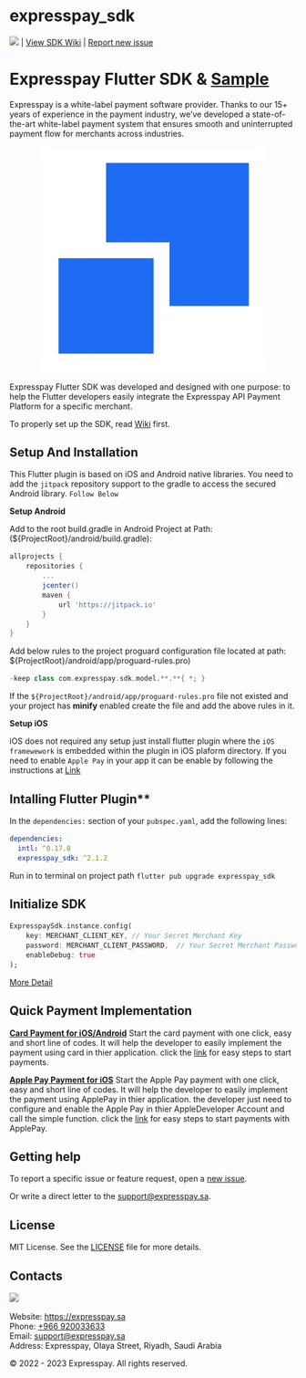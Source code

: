# expresspay_sdk

![](https://jitpack.io/v/expresspay/expresspay-android-sdk.svg) | [View SDK Wiki](https://github.com/ExpresspaySa/expresspay-flutter-sdk/wiki) | [Report new issue](https://github.com/ExpresspaySa/expresspay-flutter-sdk/issues/new)

# Expresspay Flutter SDK & [Sample](https://github.com/ExpresspaySa/expresspay-flutter-sdk-sample)

Expresspay is a white-label payment software provider. Thanks to our 15+ years of experience in the payment industry, we’ve developed a state-of-the-art white-label payment system that ensures smooth and uninterrupted payment flow for merchants across industries.

<p align="center">
  <a href="https://expresspay.sa">
      <img src="https://github.com/ExpresspaySa/expresspay-flutter-sdk/blob/main/media/header.png" alt="Expresspay" width="400px"/>
  </a>
</p>

Expresspay Flutter SDK was developed and designed with one purpose: to help the Flutter developers easily integrate the Expresspay API Payment Platform for a specific merchant.


To properly set up the SDK, read [Wiki](https://github.com/ExpresspaySa/expresspay-flutter-sdk/wiki) first.

## Setup And Installation
This Flutter plugin is based on iOS and Android native libraries.
You need to add the `jitpack` repository support to the gradle to access the secured Android library. `Follow Below`

**Setup Android**

Add to the root build.gradle in Android Project at Path:(${ProjectRoot}/android/build.gradle):

```groovy
allprojects {
    repositories {
        ...
        jcenter()
        maven {
            url 'https://jitpack.io'
        }
    }
}
```

Add below rules to the project proguard configuration file located at path: ${ProjectRoot}/android/app/proguard-rules.pro)

```groovy
-keep class com.expresspay.sdk.model.**.**{ *; }
```

If the `${ProjectRoot}/android/app/proguard-rules.pro` file not existed and your project has **minify** enabled create the file and add the above rules in it.

**Setup iOS**

iOS does not required any setup just install flutter plugin where the `iOS framewework` is embedded within the plugin in iOS plaform directory.
If you need to enable `Apple Pay` in your app it can be enable by following the instructions at [Link](https://github.com/ExpresspaySa/expresspay-flutter-sdk/wiki/Express-ApplePay-Payment)

## Intalling Flutter Plugin**
In the `dependencies:` section of your `pubspec.yaml`, add the following lines:

```pubspec.yaml
dependencies:
  intl: ^0.17.0
  expresspay_sdk: ^2.1.2
```

Run in to terminal on project path `flutter pub upgrade expresspay_sdk`


## Initialize SDK
```dart
ExpresspaySdk.instance.config(
    key: MERCHANT_CLIENT_KEY, // Your Secret Merchant Key
    password: MERCHANT_CLIENT_PASSWORD,  // Your Secret Merchant Password
    enableDebug: true
);
```
[More Detail](https://github.com/ExpresspaySa/expresspay-flutter-sdk/wiki)


## Quick Payment Implementation
[**Card Payment for iOS/Android**](https://github.com/ExpresspaySa/expresspay-flutter-sdk/wiki/Express-Quick-Card-Payment)
Start the card payment with one click, easy and short line of codes. It will help the developer to easily implement the payment using card in thier application. click the [link](https://github.com/ExpresspaySa/expresspay-flutter-sdk/wiki/Express-Quick-Card-Payment) for easy steps to start payments.


[**Apple Pay Payment for iOS**](https://github.com/ExpresspaySa/expresspay-flutter-sdk/wiki/Express-ApplePay-Payment)
Start the Apple Pay payment with one click, easy and short line of codes. It will help the developer to easily implement the payment using ApplePay in thier application. the developer just need to configure and enable the Apple Pay in thier AppleDeveloper Account and call the simple function. click the [link](https://github.com/ExpresspaySa/expresspay-ios-sdk-framework/wiki/Express-ApplePay-Payment) for easy steps to start payments with ApplePay.


## Getting help

To report a specific issue or feature request, open a [new issue](https://github.com/ExpresspaySa/expresspay-flutter-sdk/issues/new).

Or write a direct letter to the [support@expresspay.sa](mailto:support@expresspay.sa).

## License

MIT License. See the [LICENSE](https://github.com/ExpresspaySa/expresspay-flutter-sdk/blob/master/LICENSE) file for more details.

## Contacts

![](/media/footer.png)

Website: https://expresspay.sa  
Phone: [+966 920033633](tel:+966920033633)  
Email: [support@expresspay.sa](mailto:support@expresspay.sa)  
Address: Expresspay, Olaya Street, Riyadh, Saudi Arabia

© 2022 - 2023 Expresspay. All rights reserved.


